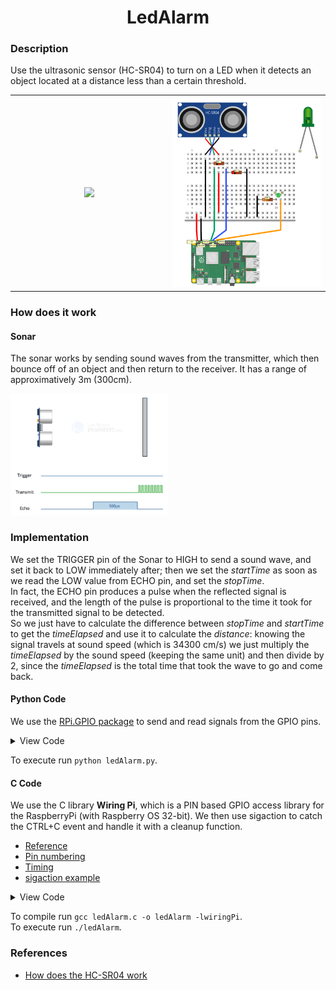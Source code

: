 <h1 align="center">LedAlarm</h1>

### Description
Use the ultrasonic sensor (HC-SR04) to turn on a LED when it detects an object located at a distance less than a certain threshold.

<table>
  <tr align="center">
    <td width="49%"><img src="https://github.com/mikyll/righimichele/blob/master/iss2022/RadarSystem22/ledAlarm/gfx/ledAlarm%20usage.gif"/></td>
    <td width="49%"><img src="https://github.com/mikyll/righimichele/blob/master/iss2022/RadarSystem22/ledAlarm/gfx/ledAlarm%20circuit.png"/></td>
  </tr>
</table>
 

### How does it work
#### Sonar
The sonar works by sending sound waves from the transmitter, which then bounce off of an object and then return to the receiver. It has a range of approximatively 3m (300cm).

<img width="50%" src="https://github.com/mikyll/righimichele/blob/master/iss2022/RadarSystem22/ledAlarm/gfx/HC-SR04-Ultrasonic-Sensor-Working-Echo-reflected-from-Obstacle.gif"/>

### Implementation
We set the TRIGGER pin of the Sonar to HIGH to send a sound wave, and set it back to LOW immediately after; then we set the *startTime* as soon as we read the LOW value from ECHO pin, and set the *stopTime*.<br/>
In fact, the ECHO pin produces a pulse when the reflected signal is received, and the length of the pulse is proportional to the time it took for the transmitted signal to be detected.<br/>
So we just have to calculate the difference between *stopTime* and *startTime* to get the *timeElapsed* and use it to calculate the *distance*:
knowing the signal travels at sound speed (which is 34300 cm/s) we just multiply the *timeElapsed* by the sound speed (keeping the same unit) and then divide by 2, since the *timeElapsed* is the total time that took the wave to go and come back.

#### Python Code
We use the [RPi.GPIO package](https://pypi.org/project/RPi.GPIO/) to send and read signals from the GPIO pins.
<details>
  <summary>View Code</summary>
  
```Python
#Libraries
import RPi.GPIO as GPIO
import time
 
#GPIO Mode (BOARD / BCM)
GPIO.setmode(GPIO.BCM)
 
#set GPIO Pins
GPIO_TRIGGER = 23
GPIO_ECHO = 24
GPIO_LED = 25
 
#set GPIO direction (IN / OUT)
GPIO.setup(GPIO_TRIGGER, GPIO.OUT)
GPIO.setup(GPIO_ECHO, GPIO.IN)
GPIO.setup(GPIO_LED, GPIO.OUT)
 
def distance():
    # set Trigger to HIGH
    GPIO.output(GPIO_TRIGGER, True)
 
    # set Trigger after 0.01ms to LOW
    time.sleep(0.00001)
    GPIO.output(GPIO_TRIGGER, False)
 
    StartTime = time.time()
    StopTime = time.time()
 
    # save StartTime
    while GPIO.input(GPIO_ECHO) == 0:
        StartTime = time.time()
 
    # save time of arrival
    while GPIO.input(GPIO_ECHO) == 1:
        StopTime = time.time()
 
    # time difference between start and arrival
    TimeElapsed = StopTime - StartTime
    # multiply with the sonic speed (34300 cm/s)
    # and divide by 2, because there and back
    distance = (TimeElapsed * 34300) / 2
 
    return distance

def turn_on_led():
    GPIO.output(GPIO_LED, True)
    return

def turn_off_led():
    GPIO.output(GPIO_LED, False)
    return
 
if __name__ == '__main__':
    try:
        while True:
            dist = distance()
            print ("Measured Distance = %.1f cm" % dist)
            if dist <= 10.0:
                turn_on_led()
            else:
                turn_off_led()
            time.sleep(0.1)
 
        # Reset by pressing CTRL + C
    except KeyboardInterrupt:
        print("Measurement stopped by User")
        GPIO.cleanup()
```
</details>
  
To execute run ```python ledAlarm.py```.

#### C Code
We use the C library **Wiring Pi**, which is a PIN based GPIO access library for the RaspberryPi (with Raspberry OS 32-bit). We then use sigaction to catch the CTRL+C event and handle it with a cleanup function. 
- [Reference](http://wiringpi.com/reference/)
- [Pin numbering](http://wiringpi.com/pins/)
- [Timing](http://wiringpi.com/reference/timing/)
- [sigaction example](https://stackoverflow.com/a/1641223)

<details>
  <summary>View Code</summary>
  
```C
#include <wiringPi.h>
#include <stdlib.h>
#include <signal.h>
#include <stdio.h>
#include <unistd.h>

#define GPIO_TRIGGER 4  // GPIO 23
#define GPIO_ECHO 5     // GPIO 24
#define GPIO_LED 6      // GPIO 25

void cleanup();
float distance();
void turnOnLed();
void turnOffLed();

int main()
{
        float d;
        
        wiringPiSetup();
        pinMode(GPIO_TRIGGER, OUTPUT);
        pinMode(GPIO_ECHO, INPUT);
        pinMode(GPIO_LED, OUTPUT);
        
        // set handler for cleanup
        struct sigaction sigIntHandler;
        
        sigIntHandler.sa_handler = cleanup;
        sigemptyset(&sigIntHandler.sa_mask);
        sigIntHandler.sa_flags = 0;

        sigaction(SIGINT, &sigIntHandler, NULL);

        for(;;)
        {
                d = distance();
                printf("%3.1f cm\n", d);
                d < 10.0 ? turnOnLed() : turnOffLed();
                delay(100); // ms
        }
          
        return 0;
}


void cleanup()
{
        digitalWrite (GPIO_LED, LOW);
        digitalWrite (GPIO_TRIGGER, LOW);
        printf("\nCleanup...\n\n");
        exit(0);
}

// to calculate the distance:
float distance()
{
        float startTime, stopTime, timeElapsed;
        
        // Set TRIGGER to HIGH
        digitalWrite(GPIO_TRIGGER, HIGH);
        
        // Set TRIGGER to LOW (after 1 millisecond)
        delayMicroseconds(100);
        digitalWrite(GPIO_TRIGGER, LOW);
        
        // Save start time
        while(digitalRead(GPIO_ECHO) == 0)
                startTime = micros();
        
        // Save stop time
        while(digitalRead(GPIO_ECHO) == 1)
                stopTime = micros();
        
        //printf("start: %d\nstop: %d\n", startTime, stopTime); // test
        
        // time difference between start and arrival
        timeElapsed = (stopTime - startTime) / 1000000;
        
        // multiply with the sonic speed (34300 cm/s) and divide by 2
        return (timeElapsed * 34300) / 2;
}

void turnOnLed()
{
        digitalWrite(GPIO_LED, HIGH);
}

void turnOffLed()
{
        digitalWrite(GPIO_LED, LOW);
}
```
  
</details>


To compile run ```gcc ledAlarm.c -o ledAlarm -lwiringPi```.<br/>
To execute run ```./ledAlarm```.

  
### References
- [How does the HC-SR04 work](https://lastminuteengineers.com/arduino-sr04-ultrasonic-sensor-tutorial/)
